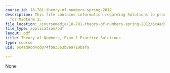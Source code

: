 ```yaml
---
course_id: 18-781-theory-of-numbers-spring-2012
description: This file contains information regarding Solutions to practice problems
  for Midterm 1.
file_location: /coursemedia/18-781-theory-of-numbers-spring-2012/6c4ad9cd4cd074fb83563b8e9719bafa_MIT18_781S12_practExam1Sol.pdf
file_type: application/pdf
layout: pdf
title: Theory of Numbers, Exam 1 Practice Solutions
type: course
uid: 6c4ad9cd4cd074fb83563b8e9719bafa

---
```

None